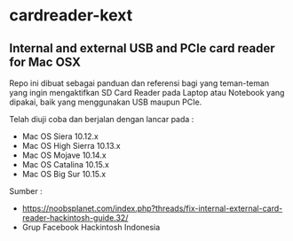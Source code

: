 # cardreader-kext

## Internal and external USB and PCIe card reader for Mac OSX

Repo ini dibuat sebagai panduan dan referensi bagi yang teman-teman yang ingin mengaktifkan SD Card Reader pada Laptop atau Notebook yang dipakai, baik yang menggunakan USB maupun PCIe.

Telah diuji coba dan berjalan dengan lancar pada :
- Mac OS Siera 10.12.x
- Mac OS High Sierra 10.13.x
- Mac OS Mojave 10.14.x
- Mac OS Catalina 10.15.x
- Mac OS Big Sur 10.15.x

Sumber :
- https://noobsplanet.com/index.php?threads/fix-internal-external-card-reader-hackintosh-guide.32/
- Grup Facebook Hackintosh Indonesia
